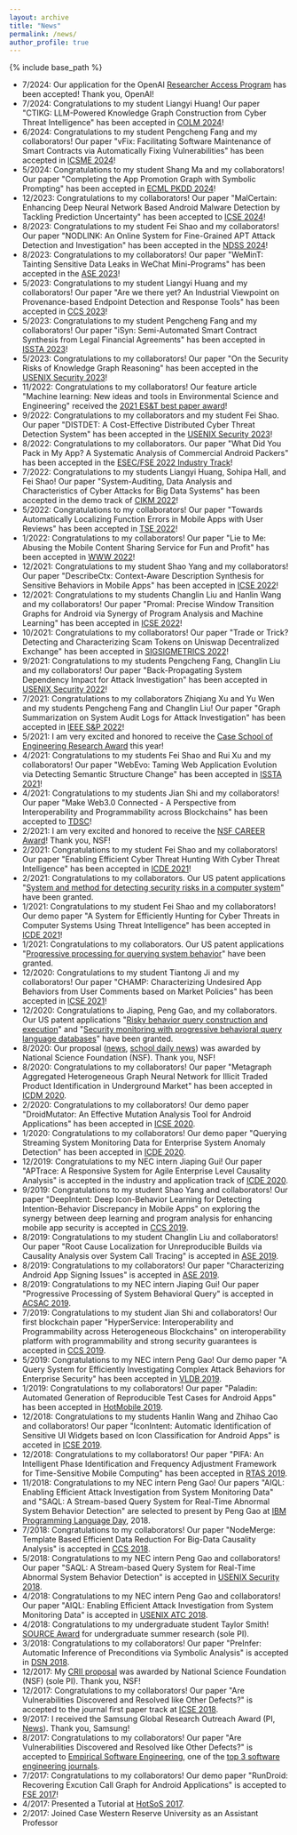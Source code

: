 ```yaml
---
layout: archive
title: "News"
permalink: /news/
author_profile: true
---
```


{% include base_path %}

* 7/2024: Our application for the OpenAI [Researcher Access Program](https://openai.com/form/researcher-access-program/) has been accepted! Thank you, OpenAI!
* 7/2024: Congratulations to my student Liangyi Huang! Our paper "CTIKG: LLM-Powered Knowledge Graph Construction from Cyber Threat Intelligence" has been accepted in [COLM 2024](https://colmweb.org/)!
* 6/2024: Congratulations to my student Pengcheng Fang and my collaborators! Our paper "vFix: Facilitating Software Maintenance of Smart Contracts via Automatically Fixing Vulnerabilities" has been accepted in [ICSME 2024](https://conf.researchr.org/track/icsme-2024)!
* 5/2024: Congratulations to my student Shang Ma and my collaborators! Our paper "Completing the App Promotion Graph with Symbolic Prompting" has been accepted in [ECML PKDD 2024](https://ecmlpkdd.org/2024/)!
* 12/2023: Congratulations to my collaborators! Our paper "MalCertain: Enhancing Deep Neural Network Based Android Malware Detection by Tackling Prediction Uncertainty" has been accepted to [ICSE 2024](https://conf.researchr.org/home/icse-2024)!
* 8/2023: Congratulations to my student Fei Shao and my collaborators! Our paper "NODLINK: An Online System for Fine-Grained APT Attack Detection and Investigation" has been accepted in the [NDSS 2024](https://www.ndss-symposium.org/ndss2024/)!
* 8/2023: Congratulations to my collaborators! Our paper "WeMinT: Tainting Sensitive Data Leaks in WeChat Mini-Programs" has been accepted in the [ASE 2023](https://conf.researchr.org/home/ase-2023)!
* 5/2023: Congratulations to my student Liangyi Huang and my collaborators! Our paper "Are we there yet? An Industrial Viewpoint on Provenance-based Endpoint Detection and Response Tools" has been accepted in [CCS 2023](https://www.sigsac.org/ccs/CCS2023/)!
* 5/2023: Congratulations to my student Pengcheng Fang and my collaborators! Our paper "iSyn: Semi-Automated Smart Contract Synthesis from Legal Financial Agreements" has been accepted in [ISSTA 2023](https://conf.researchr.org/home/issta-2023)!
* 5/2023: Congratulations to my collaborators! Our paper "On the Security Risks of Knowledge Graph Reasoning" has been accepted in the [USENIX Security 2023](https://www.usenix.org/conference/usenixsecurity23)!
* 11/2022: Congratulations to my collaborators! Our feature article "Machine learning: New ideas and tools in Environmental Science and Engineering" received the [2021 ES&T best paper award](https://pubs.acs.org/doi/full/10.1021/acs.est.2c07931)!
* 9/2022: Congratulations to my collaborators and my student Fei Shao. Our paper "DISTDET: A Cost-Effective Distributed Cyber Threat Detection System" has been accepted in the [USENIX Security 2023](https://www.usenix.org/conference/usenixsecurity23)!
* 8/2022: Congratulations to my collaborators. Our paper "What Did You Pack in My App? A Systematic Analysis of Commercial Android Packers" has been accepted in the [ESEC/FSE 2022 Industry Track](https://2022.esec-fse.org/track/fse-2022-industry)!
* 7/2022: Congratulations to my students Liangyi Huang, Sohipa Hall, and Fei Shao! Our paper "System-Auditing, Data Analysis and Characteristics of Cyber Attacks for Big Data Systems" has been accepted in the demo track of [CIKM 2022](https://www.cikm2022.org/calls/call-for-demonstrations)!
* 5/2022: Congratulations to my collaborators! Our paper "Towards Automatically Localizing Function Errors in Mobile Apps with User Reviews" has been accepted in [TSE 2022](https://www.computer.org/csdl/journal/ts)!
* 1/2022: Congratulations to my collaborators! Our paper "Lie to Me: Abusing the Mobile Content Sharing Service for Fun and Profit" has been accepted in [WWW 2022](https://www2022.thewebconf.org/)!
* 12/2021: Congratulations to my student Shao Yang and my collaborators! Our paper "DescribeCtx: Context-Aware Description Synthesis for Sensitive Behaviors in Mobile Apps" has been accepted in [ICSE 2022](https://conf.researchr.org/home/icse-2022)!
* 12/2021: Congratulations to my students Changlin Liu and Hanlin Wang and my collaborators! Our paper "Promal: Precise Window Transition Graphs for Android via Synergy of Program Analysis and Machine Learning" has been accepted in [ICSE 2022](https://conf.researchr.org/home/icse-2022)!
* 10/2021: Congratulations to my collaborators! Our paper "Trade or Trick? Detecting and Characterizing Scam Tokens on Uniswap Decentralized Exchange" has been accepted in [SIGSIGMETRICS 2022](https://www.sigmetrics.org/sigmetrics2022/)!
* 9/2021: Congratulations to my students Pengcheng Fang, Changlin Liu and my collaborators! Our paper "Back-Propagating System Dependency Impact for Attack Investigation" has been accepted in [USENIX Security 2022](https://www.usenix.org/conference/usenixsecurity22)!
* 7/2021: Congratulations to my collaborators Zhiqiang Xu and Yu Wen and my students Pengcheng Fang and Changlin Liu! Our paper "Graph Summarization on System Audit Logs for Attack Investigation" has been accepted in [IEEE S&P 2022](https://www.ieee-security.org/TC/SP2022/index.html)!
* 5/2021: I am very excited and honored to receive the [Case School of Engineering Research Award](http://engineering.case.edu/) this year!
* 4/2021: Congratulations to my students Fei Shao and Rui Xu and my collaborators! Our paper "WebEvo: Taming Web Application Evolution via Detecting Semantic Structure Change" has been accepted in [ISSTA 2021](https://conf.researchr.org/home/issta-2021)!
* 4/2021: Congratulations to my students Jian Shi and my collaborators! Our paper "Make Web3.0 Connected - A Perspective from Interoperability and Programmability across Blockchains" has been accepted to [TDSC](https://ieeexplore.ieee.org/xpl/RecentIssue.jsp?punumber=8858)!
* 2/2021: I am very excited and honored to receive the [NSF CAREER Award](https://www.nsf.gov/awardsearch/showAward?AWD_ID=2046953&HistoricalAwards=false)! Thank you, NSF!
* 2/2021: Congratulations to my student Fei Shao and my collaborators! Our paper "Enabling Efficient Cyber Threat Hunting With Cyber Threat Intelligence" has been accepted in [ICDE 2021](https://icde2021.gr/)!
* 2/2021: Congratulations to my collaborators. Our US patent applications "[System and method for detecting security risks in a computer system](http://patft.uspto.gov/netacgi/nph-Parser?Sect1=PTO1&Sect2=HITOFF&p=1&u=/netahtml/PTO/srchnum.html&r=1&f=G&l=50&d=PALL&s1=10909242.PN.)" have been granted. 
* 1/2021: Congratulations to my student Fei Shao and my collaborators! Our demo paper "A System for Efficiently Hunting for Cyber Threats in Computer Systems Using Threat Intelligence" has been accepted in [ICDE 2021](https://icde2021.gr/)!
* 1/2021: Congratulations to my collaborators. Our US patent applications "[Progressive processing for querying system behavior](http://patft.uspto.gov/netacgi/nph-Parser?Sect1=PTO1&Sect2=HITOFF&p=1&u=/netahtml/PTO/srchnum.html&r=1&f=G&l=50&d=PALL&s1=10885027.PN.)" have been granted. 
* 12/2020: Congratulations to my student Tiantong Ji and my collaborators! Our paper "CHAMP: Characterizing Undesired App Behaviors from User Comments based on Market Policies" has been accepted in [ICSE 2021](https://conf.researchr.org/home/icse-2021)!
* 12/2020: Congratulations to Jiaping, Peng Gao, and my collaborators. Our US patent applications "[Risky behavior query construction and execution](http://patft.uspto.gov/netacgi/nph-Parser?Sect1=PTO1&Sect2=HITOFF&p=1&u=/netahtml/PTO/srchnum.html&r=1&f=G&l=50&d=PALL&s1=10860582.PN.)" and "[Security monitoring with progressive behavioral query language databases](http://patft.uspto.gov/netacgi/nph-Parser?Sect1=PTO1&Sect2=HITOFF&p=1&u=/netahtml/PTO/srchnum.html&r=1&f=G&l=50&d=PALL&s1=10831750.PN.)" have been granted. 
* 8/2020: Our proposal ([news](https://engineering.case.edu/news/drs-xiao-and-wu-receive-nsf-satc-award), [school daily news](https://thedaily.case.edu/fighting-the-cyber-security-battle/)) was awarded by National Science Foundation (NSF). Thank you, NSF!
* 8/2020: Congratulations to my collaborators! Our paper "Metagraph Aggregated Heterogeneous Graph Neural Network for Illicit Traded Product Identification in Underground Market" has been accepted in [ICDM 2020](http://icdm2020.bigke.org/).
* 2/2020: Congratulations to my collaborators! Our demo paper "DroidMutator: An Effective Mutation Analysis Tool for Android Applications" has been accepted in [ICSE 2020](https://conf.researchr.org/home/icse-2020).
* 1/2020: Congratulations to my collaborators! Our demo paper "Querying Streaming System Monitoring Data for Enterprise System Anomaly Detection" has been accepted in [ICDE 2020](https://www.utdallas.edu/icde/).
* 12/2019: Congratulations to my NEC intern Jiaping Gui! Our paper "APTrace: A Responsive System for Agile Enterprise Level Causality Analysis" is accepted in the industry and application track of [ICDE 2020](https://www.utdallas.edu/icde/).
* 9/2019: Congratulations to my student Shao Yang and collaborators! Our paper "DeepIntent: Deep Icon-Behavior Learning for Detecting Intention-Behavior Discrepancy in Mobile Apps" on exploring the synergy between deep learning and program analysis for enhancing mobile app security is accepted in [CCS 2019](https://www.sigsac.org/ccs/CCS2019/). 
* 8/2019: Congratulations to my student Changlin Liu and collaborators! Our paper "Root Cause Localization for Unreproducible Builds via Causality Analysis over System Call Tracing" is accepted in [ASE 2019](https://2019.ase-conferences.org/).
* 8/2019: Congratulations to my collaborators! Our paper "Characterizing Android App Signing Issues" is accepted in [ASE 2019](https://2019.ase-conferences.org/).
* 8/2019: Congratulations to my NEC intern Jiaping Gui! Our paper "Progressive Processing of System Behavioral Query" is accepted in [ACSAC 2019](https://www.acsac.org/).
* 7/2019: Congratulations to my student Jian Shi and collaborators! Our first blockchain paper "HyperService: Interoperability and Programmability across Heterogeneous Blockchains" on interoperability platform with programmability and strong security guarantees is accepted in [CCS 2019](https://www.sigsac.org/ccs/CCS2019/). 
* 5/2019: Congratulations to my NEC intern Peng Gao! Our demo paper "A Query System for Efficiently Investigating Complex Attack Behaviors for Enterprise Security" has been accepted in [VLDB 2019](https://vldb.org/2019/).
* 1/2019: Congratulations to my collaborators! Our paper "Paladin: Automated Generation of Reproducible Test Cases for Android Apps" has been accepted in [HotMobile 2019](http://www.hotmobile.org/2019/).
* 12/2018: Congratulations to my students Hanlin Wang and Zhihao Cao and collaborators! Our paper "IconIntent: Automatic Identification of Sensitive UI Widgets based on Icon Classification for Android Apps" is acceted in [ICSE 2019](https://2019.icse-conferences.org/).
* 12/2018: Congratulations to my collaborators! Our paper "PIFA: An Intelligent Phase Identification and Frequency Adjustment Framework for Time-Sensitive Mobile Computing" has been accepted in [RTAS 2019](http://2019.rtas.org/).
* 11/2018: Congratulations to my NEC intern Peng Gao! Our papers "AIQL: Enabling Efficient Attack Investigation from System Monitoring Data" and "SAQL: A Stream-based Query System for Real-Time Abnormal System Behavior Detection" are selected to present by Peng Gao at [IBM Programming Language Day](https://researcher.watson.ibm.com/researcher/view_group_subpage.php?id=9578), 2018.
* 7/2018: Congratulations to my collaborators! Our paper "NodeMerge: Template Based Efficient Data Reduction For Big-Data Causality Analysis" is accepted in [CCS 2018](https://www.sigsac.org/ccs/CCS2018/).
* 5/2018: Congratulations to my NEC intern Peng Gao and collaborators! Our paper "SAQL: A Stream-based Query System for Real-Time Abnormal System Behavior Detection" is accepted in [USENIX Security 2018](https://www.usenix.org/conference/usenixsecurity18).
* 4/2018: Congratulations to my NEC intern Peng Gao and collaborators! Our paper "AIQL: Enabling Efficient Attack Investigation from System Monitoring Data" is accepted in [USENIX ATC 2018](https://www.usenix.org/conference/atc18).
* 4/2018: Congratulations to my undergraduate student Taylor Smith! [SOURCE Award](https://case.edu/source/) for undergraduate summer research (sole PI).
* 3/2018: Congratulations to my collaborators! Our paper "PreInfer: Automatic Inference of Preconditions via Symbolic Analysis" is accepted in [DSN 2018](https://dsn2018.uni.lu/).
* 12/2017: My [CRII proposal](https://www.nsf.gov/awardsearch/showAward?AWD_ID=1755772&HistoricalAwards=false) was awarded by National Science Foundation (NSF)  (sole PI). Thank you, NSF!
* 12/2017: Congratulations to my collaborators! Our paper "Are Vulnerabilities Discovered and Resolved like Other Defects?" is accepted to the journal first paper track at [ICSE 2018](https://www.icse2018.org/).
* 9/2017: I received the Samsung Global Research Outreach Award (PI, [News](http://engineering.case.edu/eecs/node/612)). Thank you, Samsung!
* 8/2017: Congratulations to my collaborators! Our paper "Are Vulnerabilities Discovered and Resolved like Other Defects?" is accepted to [Empirical Software Engineering](http://www.springer.com/computer/swe/journal/10664), one of the [top 3 software engineering journals](http://www.robertfeldt.net/advice/se_venues/).
* 7/2017: Congratulations to my collaborators! Our demo paper "RunDroid: Recovering Excution Call Graph for Android Applications" is accepted to [FSE 2017](http://esec-fse17.uni-paderborn.de/)!
* 4/2017: Presented a Tutorial at [HotSoS 2017](http://cps-vo.org/group/hotsos).
* 2/2017: Joined Case Western Reserve University as an Assistant Professor
